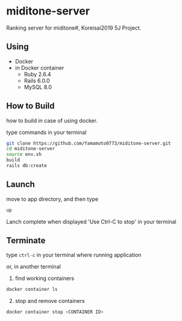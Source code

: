 # miditone-server
Ranking server for miditone#, Koreisai2019 5J Project.

## Using
- Docker
- in Docker container
  - Ruby 2.6.4
  - Rails 6.0.0
  - MySQL 8.0

## How to Build
how to build in case of using docker.  

type commands in your terminal
```sh
git clone https://github.com/Yamamoto0773/miditone-server.git
cd miditone-server
source env.sh
build
rails db:create
```

## Launch
move to app directory, and then type
```sh
up
```
Lanch complete when displayed 'Use Ctrl-C to stop' in your terminal

## Terminate
type `ctrl-c` in your terminal where running application

or, in another terminal

1. find working containers
```sh
docker container ls
```
2. stop and remove containers
```sh
docker container stop <CONTAINER ID>
```
